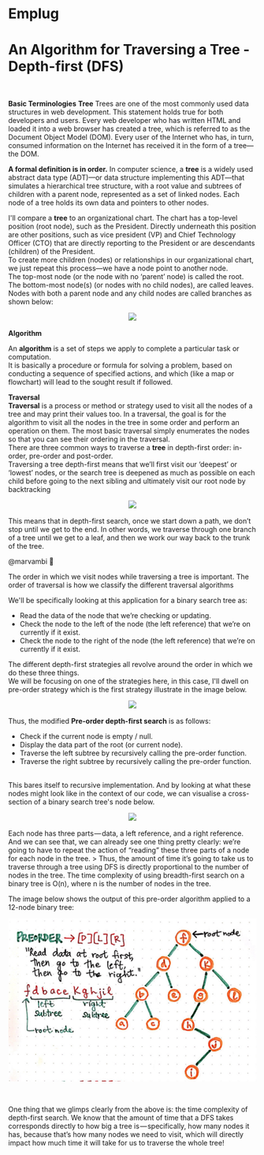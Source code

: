 # Emplug
<h1> An Algorithm for Traversing a Tree - Depth-first (DFS) </h1><br>

<b>Basic Terminologies</b>
<b>Tree</b>
Trees are one of the most commonly used data structures in web development. This statement holds true for both developers and users. Every web developer who has written HTML and loaded it into a web browser has created a tree, which is referred to as the Document Object Model (DOM). Every user of the Internet who has, in turn, consumed information on the Internet has received it in the form of a tree—the DOM.<br>

<b>A formal definition is in order.</b> 
In computer science, a <b>tree</b> is a widely used abstract data type (ADT)—or data structure implementing this ADT—that simulates a hierarchical tree structure, with a root value and subtrees of children with a parent node, represented as a set of linked nodes. 
Each node of a tree holds its own data and pointers to other nodes.<br>

I'll compare a <b>tree</b> to an organizational chart. The chart has a top-level position (root node), such as the President. Directly underneath this position are other positions, such as vice president (VP) and Chief Technology Officer (CTO) that are directly reporting to the President or are descendants (children) of the President.<br>
To create more children (nodes) or relationships in our organizational chart, we just repeat this process—we have a node point to another node.<br>
The top-most node (or the node with no ‘parent’ node) is called the root. The bottom-most node(s) (or nodes with no child nodes), are called leaves. Nodes with both a parent node and any child nodes are called branches as shown below: <br>
<p align="center"><img src="http://amberley.me/wp-content/uploads/2016/05/tree_conceptualVisualization-2.png" /></p>

<b>Algorithm</b><br>

An <b>algorithm</b> is a set of steps we apply to complete a particular task or computation.<br>
It is basically a procedure or formula for solving a problem, based on conducting a sequence of specified actions, and which (like a map or flowchart) will lead to the sought result if followed.

<strong>Traversal</strong><br>
<b>Traversal</b> is a process or method or strategy used to visit all the nodes of a tree and may print their values too. In a
traversal, the goal is for the algorithm to visit all the nodes in the tree in some order and perform an operation on them. The most basic traversal simply enumerates the nodes so that you can see their ordering in the traversal.<br>
There are three common ways to traverse a <b>tree</b> in depth-first order: in-order, pre-order and post-order.<br>
Traversing a tree depth-first means that we’ll first visit our ‘deepest’ or ‘lowest’ nodes, or the search tree is deepened as much as possible on each child before going to the next sibling and ultimately visit our root node by backtracking<br>
<p align="center"><img src="http://amberley.me/wp-content/uploads/2016/05/tree_3-1.png" /></p>

This means that in depth-first search, once we start down a path, we don’t stop until we get to the end. In other words, we traverse through one branch of a tree until we get to a leaf, and then we work our way back to the trunk of the tree.

@marvambi :cop: 

<p>The order in which we visit nodes while traversing a tree is important. The order of traversal is how we classify the different traversal algorithms</p>

We'll be specifically looking at this application for a binary search tree as:<br> 
-   Read the data of the node that we’re checking or updating.
-   Check the node to the left of the node (the left reference) that we’re on currently if it exist.
-   Check the node to the right of the node (the left reference) that we’re on currently if it exist.

The different depth-first strategies all revolve around the order in which we do these three things.<br>
We will be focusing on one of the strategies here, in this case, I'll dwell on pre-order strategy which is the first strategy illustrate in the image below.<br>
<p align="center"><img src="https://cdn-images-1.medium.com/max/1200/1*iHf2wqSyra1kqOKvVBsbtA.jpeg" /></p>
Thus, the modified <b>Pre-order depth-first search</b> is as follows:

- Check if the current node is empty / null.
- Display the data part of the root (or current node).
- Traverse the left subtree by recursively calling the pre-order function.
- Traverse the right subtree by recursively calling the pre-order function.<br><br>

This bares itself to recursive implementation. And by looking at what these nodes might look like in the context of our code, we can visualise a cross-section of a binary search tree's node below.
<p align="center"><img src="https://cdn-images-1.medium.com/max/1600/1*60uzSIuYpOKC5H8oJKo0Bg.jpeg" /></p>
Each node has three parts — data, a left reference, and a right reference. And we can see that, we can already see one thing pretty clearly: we’re going to have to repeat the action of “reading” these three parts of a node for each node in the tree.
> Thus, the amount of time it’s going to take us to traverse through a tree using DFS is directly proportional to the number of nodes in the tree. The time complexity of using breadth-first search on a binary tree is O(n), where n is the number of nodes in the tree.

The image below shows the output of this pre-order algorithm applied to a 12-node binary tree:
<p align="center"><img src="./traversePreorderTree.jpg" /></p><br>

One thing that we glimps clearly from the above is:  the time complexity of depth-first search. We know that the amount of time that a DFS takes corresponds directly to how big a tree is — specifically, how many nodes it has, because that’s how many nodes we need to visit, which will directly impact how much time it will take for us to traverse the whole tree!
